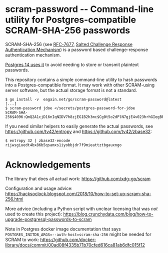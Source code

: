 # scram-password -- Command-line utility for Postgres-compatible SCRAM-SHA-256 passwords

SCRAM-SHA-256 (see [RFC-7677](https://datatracker.ietf.org/doc/html/rfc7677), [Salted Challenge Response Authentication Mechanism](https://en.wikipedia.org/wiki/Salted_Challenge_Response_Authentication_Mechanism)) is a password based challenge-response authentication mechanism.

[Postgres 14 uses it](https://www.postgresql.org/docs/14/auth-password.html) to avoid needing to store or transmit plaintext passwords.

This repository contains a simple command-line utility to hash passwords into a Postgres-compatible format.
It may work with other SCRAM-using server software, but the actual storage format is not a standard.

```console
$ go install -v  eagain.net/go/scram-password@latest
[...]
$ scram-password jdoe </secrets/postgres-password-for-jdoe
SCRAM-SHA-256$4096:QmQ2A1cjD16nIqNIDV7h8zjEG1B2h3mc$Cg0t5o2dPlN7gjE4v023hrhGIegBF1aOLksORwBiTgA=:UEs8KN9wbs03QE6oyglm8egxWqNh6laUfNtvVoChtRM=
```

If you need similar helpers to easily generate the actual passwords, see https://github.com/tv42/entropy and <https://github.com/tv42/zbase32>:

```console
$ entropy 32 | zbase32-encode
rijwsgiuedt4bx86b5qsamxs1iyobbjdr7f9mieattztbgauxngo
```

# Acknowledgements

The library that does all actual work: https://github.com/xdg-go/scram

Configuration and usage advice: https://hacksoclock.blogspot.com/2018/10/how-to-set-up-scram-sha-256.html

More advice (including a Python script with unclear licensing that was *not* used to create this project): https://blog.crunchydata.com/blog/how-to-upgrade-postgresql-passwords-to-scram

Note in Postgres docker image documentation that says `POSTGRES_INITDB_ARGS=--auth-host=scram-sha-256` might be needed for SCRAM to work: https://github.com/docker-library/docs/commit/00ad08f4335b71b70cfed616ca81ab6dfc015f12
